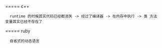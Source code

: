 ===== c++
```
  runtime 的时候其实代码已经都消失 -> 经过了编译器 -> 在内存中执行 -> 类 方法 变量其实已经不存在了
```

===== ruby
```
  自省式的动态语言 
```